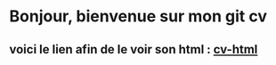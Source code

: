 # Bonjour, bienvenue sur mon git cv

## voici le lien afin de le voir son html : [cv-html](https://github.com/maxdaspro/cv-html-css/index.html)